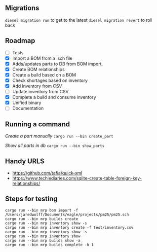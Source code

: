 ## Migrations

`diesel migration run` to get to the latest
`diesel migration revert` to roll back

## Roadmap

* [ ] Tests
* [x] Import a BOM from a .sch file
* [x] Adds/updates parts to DB from BOM import.
* [x] Create BOM relationships
* [x] Create a build based on a BOM
* [x] Check shortages based on inventory
* [x] Add inventory from CSV
* [ ] Update inventory from CSV
* [x] Complete a build and consume inventory
* [x] Unified binary
* [ ] Documentation

## Running a command

*Create a part manually*
`cargo run --bin create_part`

*Show all parts in db*
`cargo run --bin show_parts`

## Handy URLS

* <https://github.com/tafia/quick-xml>
* <https://www.techiediaries.com/sqlite-create-table-foreign-key-relationships/>

## Steps for testing

```
cargo run --bin mrp bom import -f /Users/jaredwolff/Documents/eagle/projects/pm25/pm25.sch
cargo run --bin mrp builds create
cargo run --bin mrp inventory show -s
cargo run --bin mrp inventory create -f test/inventory.csv
cargo run --bin mrp inventory show -s
cargo run --bin mrp inventory show
cargo run --bin mrp builds show -a
cargo run --bin mrp builds complete -b 1
```